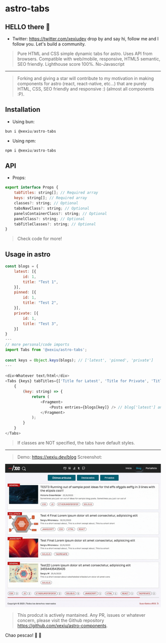 # astro-tabs

## HELLO there 👋

- Twitter: <https://twitter.com/xexiudev> drop by and say hi, follow me and I follow you. Let's build a community.

> Pure HTML and CSS simple dynamic tabs for astro. Uses API from browsers. Compatible with web/mobile, responsive, HTML5 semantic, SEO friendly. Lighthouse score 100%. No-Javascript
---
> Forking and giving a star will contribute to my motivation in making components for astro (react, react-native, etc...) that are purely HTML, CSS, SEO friendly and responsive :) (almost all components :P).

## Installation

- Using bun:

``` javascript
bun i @xexiu/astro-tabs
```

- Using npm:

```javascript
npm i @xexiu/astro-tabs
```

## API

- Props:

```javascript
export interface Props {
    tabTitles: string[]; // Required array
    keys: string[]; // Required array
    classes?: string; // Optional
    tabsNavClass?: string; // Optional
    panelsContainerClass?: string; // Optional
    panelClass?: string; // Optional
    tabTitleClasses?: string; // Optional
}
```

> Check code for more!

## Usage in astro

```javascript
const blogs = {
    latest: [{
        id: 1,
        title: "Test 1",
    }],
    pinned: [{
        id: 1,
        title: "Test 2",
    }],
    private: [{
        id: 1,
        title: "Test 3",
    }]
}
---
// more personal/code imports
import Tabs from '@xexiu/astro-tabs';

const keys = Object.keys(blogs); // ['latest', 'pinned', 'private']
---

<div>Whatever text/html</div>
<Tabs {keys} tabTitles={['Title for Latest', 'Title for Private', 'Title for Pinned']}>
    {
        (key: string) => {
            return (
                <Fragment>
                    <Posts entries={blogs[key]} /> // blog['latest'] and so on (map internally over keys)
                </Fragment>
            );
        }
    }
</Tabs>
```

> If classes are NOT specified, the tabs have default styles.
---
> Demo: <https://xexiu.dev/blog>
> Screenshot:
<img src="../astro-tabs/src/assets/images/demo_astro_tabs.gif" alt="Demo Screenshot">

> This prodcut is actively mantained. Any PR, issues or whatever concern, please visit the Github repository <https://github.com/xexiu/astro-components>.

Chao pescao! 👋 🐠
